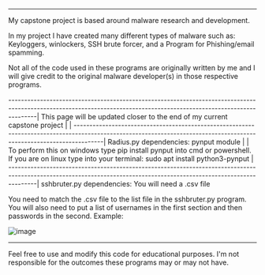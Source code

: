 ---------------------------------------------------------------------------------------------------------------------------------------------------------------------
My capstone project is based around malware research and development.

In my project I have created many different types of malware such as: Keyloggers, winlockers, SSH brute forcer, and a Program for Phishing/email spamming.

Not all of the code used in these programs are originally written by me and I will give credit to the original malware developer(s) in those respective programs.

---------------------------------------------------------------------------------------------------------------------------------------------------------------------|
This page will be updated closer to the end of my current capstone project                                                                                           |
                                                                                                                                                                     |
---------------------------------------------------------------------------------------------------------------------------------------------------------------------|
Radius.py dependencies: pynput module                                                                                                                                |
                                                                                                                                                                     |
To perform this on windows type pip install pynput into cmd or powershell. If you are on linux type into your terminal: sudo apt install python3-pynput              |
---------------------------------------------------------------------------------------------------------------------------------------------------------------------|
sshbruter.py dependencies: You will need a .csv file 

You need to match the .csv file to the list file in the sshbruter.py program. You will also need to put a list of usernames in the first section and then passwords 
in the second. Example:

![image](https://github.com/PatMitchell-Tech/Capstone/assets/120431122/bc63f4fc-4966-4b02-9cf9-040e242b4422)



---------------------------------------------------------------------------------------------------------------------------------------------------------------------
Feel free to use and modify this code for educational purposes. I'm not responsible for the outcomes these programs may or may not have.
